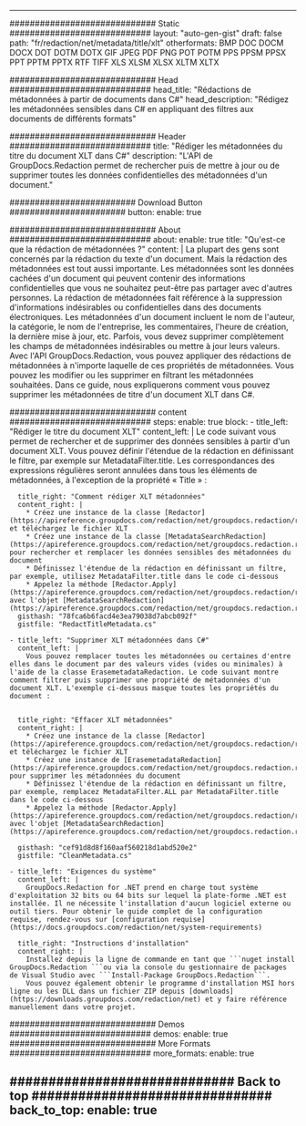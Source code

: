 
---
############################# Static ############################
layout: "auto-gen-gist" 
draft: false
path: "fr/redaction/net/metadata/title/xlt"
otherformats: BMP DOC DOCM DOCX DOT DOTM DOTX GIF JPEG PDF PNG POT POTM PPS PPSM PPSX PPT PPTM PPTX RTF TIFF XLS XLSM XLSX XLTM XLTX  

############################# Head ############################
head_title: "Rédactions de métadonnées à partir de documents dans C#"
head_description: "Rédigez les métadonnées sensibles dans C# en appliquant des filtres aux documents de différents formats"

############################# Header ############################
title: "Rédiger les métadonnées du titre du document XLT dans C#"
description: "L'API de GroupDocs.Redaction permet de rechercher puis de mettre à jour ou de supprimer toutes les données confidentielles des métadonnées d'un document."

######################### Download Button #######################
button:
    enable: true

############################# About ############################
about:
    enable: true
    title: "Qu'est-ce que la rédaction de métadonnées ?"
    content: |
        La plupart des gens sont concernés par la rédaction du texte d'un document. Mais la rédaction des métadonnées est tout aussi importante. Les métadonnées sont les données cachées d'un document qui peuvent contenir des informations confidentielles que vous ne souhaitez peut-être pas partager avec d'autres personnes. La rédaction de métadonnées fait référence à la suppression d'informations indésirables ou confidentielles dans des documents électroniques. Les métadonnées d'un document incluent le nom de l'auteur, la catégorie, le nom de l'entreprise, les commentaires, l'heure de création, la dernière mise à jour, etc. Parfois, vous devez supprimer complètement les champs de métadonnées indésirables ou mettre à jour leurs valeurs. Avec l'API GroupDocs.Redaction, vous pouvez appliquer des rédactions de métadonnées à n'importe laquelle de ces propriétés de métadonnées. Vous pouvez les modifier ou les supprimer en filtrant les métadonnées souhaitées. Dans ce guide, nous expliquerons comment vous pouvez supprimer les métadonnées de titre d'un document XLT dans C#.

############################# content ############################
steps:
    enable: true
    block:
    - title_left: "Rédiger le titre du document XLT"
      content_left: |
        Le code suivant vous permet de rechercher et de supprimer des données sensibles à partir d'un document XLT. Vous pouvez définir l'étendue de la rédaction en définissant le filtre, par exemple sur MetadataFilter.title. Les correspondances des expressions régulières seront annulées dans tous les éléments de métadonnées, à l'exception de la propriété « Title » :
        

      title_right: "Comment rédiger XLT métadonnées"
      content_right: |
        * Créez une instance de la classe [Redactor](https://apireference.groupdocs.com/redaction/net/groupdocs.redaction/redactor) et téléchargez le fichier XLT
        * Créez une instance de la classe [MetadataSearchRedaction](https://apireference.groupdocs.com/redaction/net/groupdocs.redaction.redactions/metadatasearchredaction) pour rechercher et remplacer les données sensibles des métadonnées du document
        * Définissez l'étendue de la rédaction en définissant un filtre, par exemple, utilisez MetadataFilter.title dans le code ci-dessous
        * Appelez la méthode [Redactor.Apply](https://apireference.groupdocs.com/redaction/net/groupdocs.redaction/redactor/methods/apply/index) avec l'objet [MetadataSearchRedaction](https://apireference.groupdocs.com/redaction/net/groupdocs.redaction.redactions/metadatasearchredaction)        
      gisthash: "78fca6b6facd4e3ea79038d7abcb092f"
      gistfile: "RedactTitleMetadata.cs"

    - title_left: "Supprimer XLT métadonnées dans C#"
      content_left: |
        Vous pouvez remplacer toutes les métadonnées ou certaines d'entre elles dans le document par des valeurs vides (vides ou minimales) à l'aide de la classe ErasemetadataRedaction. Le code suivant montre comment filtrer puis supprimer une propriété de métadonnées d'un document XLT. L'exemple ci-dessous masque toutes les propriétés du document :
        
        
      title_right: "Effacer XLT métadonnées"
      content_right: |
        * Créez une instance de la classe [Redactor](https://apireference.groupdocs.com/redaction/net/groupdocs.redaction/redactor) et téléchargez le fichier XLT
        * Créez une instance de [ErasemetadataRedaction](https://apireference.groupdocs.com/redaction/net/groupdocs.redaction.redactions/erasemetadataredaction) pour supprimer les métadonnées du document
        * Définissez l'étendue de la rédaction en définissant un filtre, par exemple, remplacez MetadataFilter.ALL par MetadataFilter.title dans le code ci-dessous 
        * Appelez la méthode [Redactor.Apply](https://apireference.groupdocs.com/redaction/net/groupdocs.redaction/redactor/methods/apply/index) avec l'objet [MetadataSearchRedaction](https://apireference.groupdocs.com/redaction/net/groupdocs.redaction.redactions/metadatasearchredaction)
        
      gisthash: "cef91d8d8f160aaf560218d1abd520e2"
      gistfile: "CleanMetadata.cs"

    - title_left: "Exigences du système"
      content_left: |
        GroupDocs.Redaction for .NET prend en charge tout système d'exploitation 32 bits ou 64 bits sur lequel la plate-forme .NET est installée. Il ne nécessite l'installation d'aucun logiciel externe ou outil tiers. Pour obtenir le guide complet de la configuration requise, rendez-vous sur [configuration requise](https://docs.groupdocs.com/redaction/net/system-requirements)
        
      title_right: "Instructions d'installation"
      content_right: |
        Installez depuis la ligne de commande en tant que ```nuget install GroupDocs.Redaction ```ou via la console du gestionnaire de packages de Visual Studio avec ```Install-Package GroupDocs.Redaction```. 
        Vous pouvez également obtenir le programme d'installation MSI hors ligne ou les DLL dans un fichier ZIP depuis [downloads](https://downloads.groupdocs.com/redaction/net) et y faire référence manuellement dans votre projet.

############################# Demos ############################
demos:
    enable: true
############################# More Formats ############################
more_formats:
    enable: true

############################# Back to top ###############################
back_to_top:
    enable: true
---